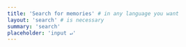 ```yaml
---
title: 'Search for memories' # in any language you want
layout: 'search' # is necessary
summary: 'search'
placeholder: 'input ↵'
---
```


<!-- To hide a particular page from being searched, add it in post’s frontmatter
searchHidden: true -->
